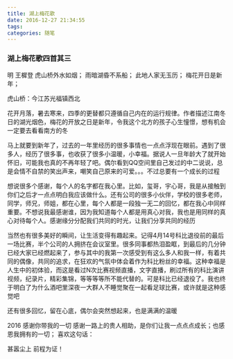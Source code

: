 ```yaml
---
title: 湖上梅花歌
date: 2016-12-27 21:34:55
tags:
categories: 随笔
---
```

### 湖上梅花歌四首其三

明 王樨登
虎山桥外水如烟；
雨暗湖昏不系船；
此地人家无玉历；
梅花开日是新年；

虎山桥：今江苏光福镇西北

花开月落，暑去寒来，四季的更替都只遵循自己内在的运行规律。作者描述江南冬日的湖光烟色，梅花的开放之日是新年，令我这个北方的孩子心生憧憬，想有机会一定要去看看南方的冬

马上就要到新年了，过去的一年里经历的很多事情也一点点浮现在眼前。遇到了很多人，经历了很多事，也收获了很多小温暖，小幸福。据说人一旦年龄大了就开始怀旧，可能我也真的不再年轻了吧。偶尔看到QQ空间里自己发过的中二说说，总是会情不自禁的笑出声来，嘲笑自己原来的可爱。。。不过总要有一个成长的过程

想说很多个感谢，每个人的名字都在我心里。比如，玺哥，宇心哥，我是从接触到你们之后才一点点明白我应该做什么。还有公司的很多小伙伴，学校的很多老师，同学，师兄，师姐，都在心里，每个人都是一段独一无二的回忆，都在我心中同样重要。不想说我最感谢谁，因为我知道每个人都是用真心对我，我也是用同样的真心对待每个人。感谢缘分分配我们共同的时光，让我们分享共同的经历

当然也有很多美好的瞬间，让生活变得有趣起来。记得4月14号科比退役前的最后一场比赛，半个公司的人拥挤在会议室里。很多同事都热泪盈眶，到最后的几分钟已经大家已经燃起来了，参与其中的我第一次感受到有这么多人和我一样，有着共同的偶像，共同的追求，在狂欢的气氛中体会着作为科比粉丝的幸福。这种幸福是人生中的初体验，而这是看过N次比赛视频直播，文字直播，刷过所有的科比演讲视频，纪录片，精彩集锦，等等等等所不能代替的。可是科比已经退役了。我也终于明白了为什么酒吧里深夜一大群人不睡觉聚在一起看足球比赛，或许就是这种感觉吧

还有很多回忆，留在心底，偶尔会突然想起来，也是满满的温暖

2016 感谢你带我的一切
感谢一路上的贵人相助，是你们让我一点点点成长；也感恩我拥有的一切；
喜欢这句话：

甚嚣尘上
前程为证！
